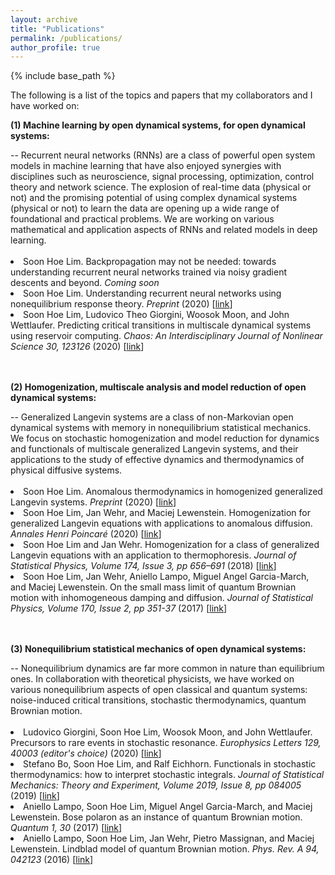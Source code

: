 ```yaml
---
layout: archive
title: "Publications"
permalink: /publications/
author_profile: true
---
```


<!-- {% if author.googlescholar %}
  You can also find my articles on <u><a href="{{author.googlescholar}}">my Google Scholar profile</a>.</u>
{% endif %} -->

{% include base_path %}

<!-- {% for post in site.publications reversed %}
  {% include archive-single.html %}
{% endfor %}
 -->

The following is a list of the topics and papers that my collaborators and I have worked on: <br>

<p align="left"><b>(1) Machine learning by open dynamical systems, for open dynamical systems: </b></p>
	  -- Recurrent neural networks (RNNs) are a class of powerful open system models in machine learning that have also enjoyed synergies with disciplines such as neuroscience, signal processing, optimization, control theory and network science. The explosion of real-time data (physical or not) and the promising potential of using complex dynamical systems (physical or not) to learn the data are opening up a wide range of foundational and practical problems. We are working on various mathematical and application aspects of RNNs and related models in deep learning.   <br> 
	  <br>
	<u1>
		<li>Soon Hoe Lim. Backpropagation may not be needed: towards understanding recurrent neural networks trained via noisy gradient descents and beyond. 
		<i>Coming soon </i> 
		<li>Soon Hoe Lim.      
		Understanding recurrent neural networks using nonequilibrium response theory. 
		<i>Preprint </i> (2020) [<a href="https://arxiv.org/abs/2006.11052v1">link</a>]
	    	<br></li>
		<li>Soon Hoe Lim, Ludovico Theo Giorgini, Woosok Moon, and John Wettlaufer.       
		Predicting critical transitions in multiscale dynamical systems using reservoir computing. 
		<i>Chaos: An Interdisciplinary Journal of Nonlinear Science 30, 123126 </i> (2020) [<a href="https://aip.scitation.org/doi/10.1063/5.0023764">link</a>] 
	    	<br></li>
	</u1>
	  <br>
	  <br>
	    <p align="left"><b>(2) Homogenization, multiscale analysis and model reduction of open dynamical systems: </b></p>
	  -- Generalized Langevin systems are a class of non-Markovian open dynamical systems with memory in nonequilibrium statistical mechanics. We focus on stochastic homogenization and model reduction for dynamics and functionals of multiscale generalized Langevin systems, and their applications to the study of effective dynamics and thermodynamics of physical diffusive systems. <br>
	  <br>
    	<u1>
		<li>Soon Hoe Lim.
		Anomalous thermodynamics in homogenized generalized Langevin systems. 
		<i>Preprint </i> (2020) [<a href="https://arxiv.org/abs/1911.07836v2">link</a>] 
   		<br></li>   
		<li>Soon Hoe Lim, Jan Wehr, and Maciej Lewenstein.  
		Homogenization for generalized Langevin equations with applications to anomalous diffusion. 
		<i>Annales Henri Poincaré </i> (2020) [<a href="https://link.springer.com/article/10.1007/s00023-020-00889-2">link</a>]
   		<br></li>
		<li>Soon Hoe Lim and Jan Wehr. 
		Homogenization for a class of generalized Langevin equations with an application to thermophoresis. 
		<i>Journal of Statistical Physics,  Volume 174, Issue 3, pp 656–691 </i> (2018) [<a href="https://link.springer.com/article/10.1007/s10955-018-2192-9">link</a>]
   		<br></li>
		<li>Soon Hoe Lim, Jan Wehr, Aniello Lampo, Miguel Angel Garcia-March, and Maciej Lewenstein. 
		On the small mass limit of quantum Brownian motion with inhomogeneous damping and diffusion. 
		<i>Journal of Statistical Physics, Volume 170, Issue 2, pp 351-37 </i> (2017) [<a href="https://link.springer.com/article/10.1007/s10955-017-1907-7">link</a>]
   		<br></li>
    	</u1>
    	<br>
	<br>
	    <p align="left"><b>(3) Nonequilibrium statistical mechanics of open dynamical systems: </b></p>
	 -- Nonequilibrium dynamics are far more common in nature than equilibrium ones. In collaboration with theoretical physicists, we have worked on various nonequilibrium aspects of open classical and quantum systems: noise-induced critical transitions, stochastic thermodynamics, quantum Brownian motion. <br>
	 <br>
    	<u1>
		<li>Ludovico Giorgini, Soon Hoe Lim, Woosok Moon, and John Wettlaufer. 
		Precursors to rare events in stochastic resonance.
		<i>Europhysics Letters 129, 40003 (editor's choice) </i> (2020) [<a href="https://iopscience.iop.org/article/10.1209/0295-5075/129/40003">link</a>] 
		<br></li>
		<li>Stefano Bo, Soon Hoe Lim, and Ralf Eichhorn.  
		Functionals in stochastic thermodynamics: how to interpret stochastic integrals. 
		<i>Journal of Statistical Mechanics: Theory and Experiment, Volume 2019, Issue 8, pp 084005 </i> (2019) [<a href="https://iopscience.iop.org/article/10.1088/1742-5468/ab3111">link</a>]
   		<br></li> 
        	<li>Aniello Lampo, Soon Hoe Lim, Miguel Angel Garcia-March, and Maciej Lewenstein. 
		Bose polaron as an instance of quantum Brownian motion. 
		<i>Quantum 1, 30 </i> (2017) [<a href="https://quantum-journal.org/papers/q-2017-09-27-30/">link</a>]
   		<br></li>
 		<li>Aniello Lampo, Soon Hoe Lim, Jan Wehr, Pietro Massignan, and Maciej Lewenstein.
		Lindblad model of quantum Brownian motion. 
		<i>Phys. Rev. A 94, 042123 </i> (2016) [<a href="http://journals.aps.org/pra/abstract/10.1103/PhysRevA.94.042123">link</a>]
   		<br></li>
	</u1>
<br>
 
